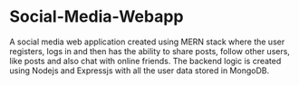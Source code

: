 # Social-Media-Webapp
A social media web application created using MERN stack where the user registers, logs in and then has the ability to share posts, follow other users, like posts and also chat with online friends. The backend logic is created using Nodejs and Expressjs with all the user data stored in MongoDB.
